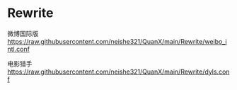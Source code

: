 # Rewrite

微博国际版 
https://raw.githubusercontent.com/neishe321/QuanX/main/Rewrite/weibo_intl.conf

电影猎手
https://raw.githubusercontent.com/neishe321/QuanX/main/Rewrite/dyls.conf


